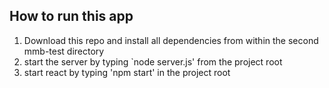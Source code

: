 ## How to run this app

1. Download this repo and install all dependencies from within the second mmb-test directory
2. start the server by typing `node server.js' from the project root
3. start react by typing 'npm start' in the project root

